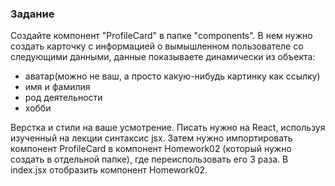 ### Задание

Создайте компонент "ProfileCard" в папке "components". В нем нужно создать карточку с информацией о вымышленном пользователе со следующими данными, данные показываете динамически из объекта:

- аватар(можно не ваш, а просто какую-нибудь картинку как ссылку)
- имя и фамилия
- род деятельности
- хобби

Верстка и стили на ваше усмотрение. Писать нужно на React, используя  изученный на лекции синтаксис jsx. Затем нужно импортировать компонент ProfileCard в компонент Homework02 (который нужно создать в отдельной папке), где переиспользовать его 3 раза. В index.jsx отобразить компонент Homework02.
